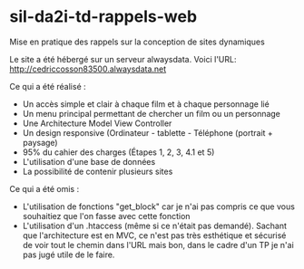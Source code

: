 # sil-da2i-td-rappels-web
Mise en pratique des rappels sur la conception de sites dynamiques

Le site a été hébergé sur un serveur alwaysdata. Voici l'URL:
http://cedriccosson83500.alwaysdata.net

Ce qui a été réalisé :

- Un accès simple et clair à chaque film et à chaque personnage lié
- Un menu principal permettant de chercher un film ou un personnage
- Une Architecture Model View Controller
- Un design responsive (Ordinateur - tablette - Téléphone (portrait + paysage)
- 95% du cahier des charges (Étapes 1, 2, 3, 4.1 et 5)
- L'utilisation d'une base de données
- La possibilité de contenir plusieurs sites


Ce qui a été omis :

- L'utilisation de fonctions "get_block" car je n'ai pas compris ce que vous souhaitiez que l'on fasse avec cette fonction
- L'utilisation d'un .htaccess (même si ce n'était pas demandé). Sachant que l'architecture est en MVC, ce n'est pas très esthétique et sécurisé de voir tout le chemin dans l'URL mais bon, dans le cadre d'un TP je n'ai pas jugé utile de le faire.
